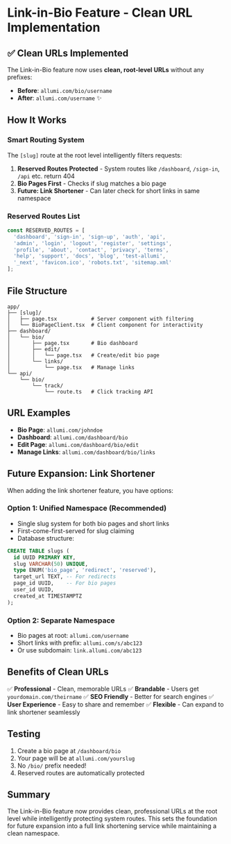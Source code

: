 # Link-in-Bio Feature - Clean URL Implementation

## ✅ Clean URLs Implemented

The Link-in-Bio feature now uses **clean, root-level URLs** without any prefixes:
- **Before**: `allumi.com/bio/username`
- **After**: `allumi.com/username` ✨

## How It Works

### Smart Routing System
The `[slug]` route at the root level intelligently filters requests:

1. **Reserved Routes Protected** - System routes like `/dashboard`, `/sign-in`, `/api` etc. return 404
2. **Bio Pages First** - Checks if slug matches a bio page
3. **Future: Link Shortener** - Can later check for short links in same namespace

### Reserved Routes List
```javascript
const RESERVED_ROUTES = [
  'dashboard', 'sign-in', 'sign-up', 'auth', 'api',
  'admin', 'login', 'logout', 'register', 'settings',
  'profile', 'about', 'contact', 'privacy', 'terms',
  'help', 'support', 'docs', 'blog', 'test-allumi',
  '_next', 'favicon.ico', 'robots.txt', 'sitemap.xml'
];
```

## File Structure
```
app/
├── [slug]/
│   ├── page.tsx           # Server component with filtering
│   └── BioPageClient.tsx  # Client component for interactivity
├── dashboard/
│   └── bio/
│       ├── page.tsx       # Bio dashboard
│       ├── edit/
│       │   └── page.tsx   # Create/edit bio page
│       └── links/
│           └── page.tsx   # Manage links
└── api/
    └── bio/
        └── track/
            └── route.ts   # Click tracking API
```

## URL Examples
- **Bio Page**: `allumi.com/johndoe`
- **Dashboard**: `allumi.com/dashboard/bio`
- **Edit Page**: `allumi.com/dashboard/bio/edit`
- **Manage Links**: `allumi.com/dashboard/bio/links`

## Future Expansion: Link Shortener

When adding the link shortener feature, you have options:

### Option 1: Unified Namespace (Recommended)
- Single slug system for both bio pages and short links
- First-come-first-served for slug claiming
- Database structure:
```sql
CREATE TABLE slugs (
  id UUID PRIMARY KEY,
  slug VARCHAR(50) UNIQUE,
  type ENUM('bio_page', 'redirect', 'reserved'),
  target_url TEXT, -- For redirects
  page_id UUID,    -- For bio pages
  user_id UUID,
  created_at TIMESTAMPTZ
);
```

### Option 2: Separate Namespace
- Bio pages at root: `allumi.com/username`
- Short links with prefix: `allumi.com/s/abc123`
- Or use subdomain: `link.allumi.com/abc123`

## Benefits of Clean URLs
✅ **Professional** - Clean, memorable URLs
✅ **Brandable** - Users get `yourdomain.com/theirname`
✅ **SEO Friendly** - Better for search engines
✅ **User Experience** - Easy to share and remember
✅ **Flexible** - Can expand to link shortener seamlessly

## Testing
1. Create a bio page at `/dashboard/bio`
2. Your page will be at `allumi.com/yourslug`
3. No `/bio/` prefix needed!
4. Reserved routes are automatically protected

## Summary
The Link-in-Bio feature now provides clean, professional URLs at the root level while intelligently protecting system routes. This sets the foundation for future expansion into a full link shortening service while maintaining a clean namespace.
